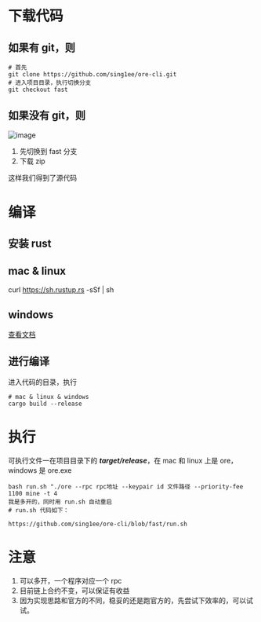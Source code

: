# 下载代码
## 如果有 git，则
```shell
# 首先
git clone https://github.com/sing1ee/ore-cli.git
# 进入项目目录，执行切换分支
git checkout fast
```

## 如果没有 git，则
![image](https://github.com/sing1ee/ore-cli/assets/1057882/286fbf4c-5653-469b-959a-42828a4345a2)
1. 先切换到 fast 分支
2. 下载 zip

这样我们得到了源代码

# 编译

## 安装 rust

## mac & linux 
curl https://sh.rustup.rs -sSf | sh

## windows
[查看文档](https://juejin.cn/post/7219656530235670588)


## 进行编译
进入代码的目录，执行
```shell
# mac & linux & windows
cargo build --release

```

# 执行
可执行文件一在项目目录下的 ***target/release***，在 mac 和 linux 上是 ore，windows 是 ore.exe
```shell
bash run.sh "./ore --rpc rpc地址 --keypair id 文件路径 --priority-fee 1100 mine -t 4
我是多开的，同时用 run.sh 自动重启
# run.sh 代码如下：

https://github.com/sing1ee/ore-cli/blob/fast/run.sh
```

# 注意
1. 可以多开，一个程序对应一个 rpc
2. 目前链上合约不变，可以保证有收益
3. 因为实现思路和官方的不同，稳妥的还是跑官方的，先尝试下效率的，可以试试。
